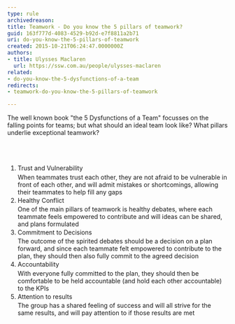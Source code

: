 ```yaml
---
type: rule
archivedreason: 
title: Teamwork - Do you know the 5 pillars of teamwork?
guid: 163f777d-4083-4529-b92d-e7f8811a2b71
uri: do-you-know-the-5-pillars-of-teamwork
created: 2015-10-21T06:24:47.0000000Z
authors:
- title: Ulysses Maclaren
  url: https://ssw.com.au/people/ulysses-maclaren
related:
- do-you-know-the-5-dysfunctions-of-a-team
redirects:
- teamwork-do-you-know-the-5-pillars-of-teamwork

---
```



<p>The well known book &quot;the 5 Dysfunctions of a Team&quot; focusses on the falling points for teams; but what should an ide​al team look like?&#160;What pillars underlie exceptional teamwork?</p>
<br><excerpt class='endintro'></excerpt><br>
<ol><li><span style="line-height&#58;1.6;">​​Trust and Vulnerability<br>When teammates trust each other, they are not afraid to be vulnerable in front of each other, and will admit mistakes or shortcomings, allowing their teammates to help fill any gaps</span></li><li><span style="line-height&#58;1.6;">Healthy Conflict<br>​​One of the main pillars of teamwork is healthy debates, where each teammate feels e​mpowered to contribute and will ideas can be shared, and plans formulated<br></span></li><li><span style="line-height&#58;1.6;">Commitment to Decisions<br>The outcome of the spirited debates should be a decision on a plan forward, and since each teammate felt empowered to contribute to the plan, they should then also fully commit to the agreed decision<br></span></li><li><span style="line-height&#58;1.6;">Accountability<br>With everyone fully committed to the plan, they should then be comfortable to be held accountable (and hold each other accountable) to the KPIs</span></li><li><span style="line-height&#58;1.6;">Attention to results<br>​The group has a shared feeling of success and will all strive for the same results, and will pay attention to if those results are met<br></span></li></ol>


